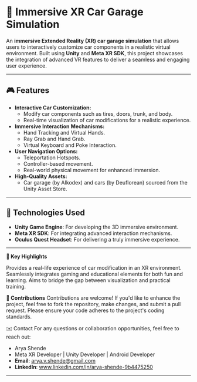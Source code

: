 # 🚗 **Immersive XR Car Garage Simulation**

An **immersive Extended Reality (XR) car garage simulation** that allows users to interactively customize car components in a realistic virtual environment. Built using **Unity** and **Meta XR SDK**, this project showcases the integration of advanced VR features to deliver a seamless and engaging user experience.

---

## 🎮 **Features**

- **Interactive Car Customization:**
  - Modify car components such as tires, doors, trunk, and body.
  - Real-time visualization of car modifications for a realistic experience.
- **Immersive Interaction Mechanisms:**
  - Hand Tracking and Virtual Hands.
  - Ray Grab and Hand Grab.
  - Virtual Keyboard and Poke Interaction.
- **User Navigation Options:**
  - Teleportation Hotspots.
  - Controller-based movement.
  - Real-world physical movement for enhanced immersion.
- **High-Quality Assets:**
  - Car garage (by AIkodex) and cars (by Deuflorean) sourced from the Unity Asset Store.

---

## 🔧 **Technologies Used**

- **Unity Game Engine**: For developing the 3D immersive environment.
- **Meta XR SDK**: For integrating advanced interaction mechanisms.
- **Oculus Quest Headset**: For delivering a truly immersive experience.

---

**🌟 Key Highlights**

Provides a real-life experience of car modification in an XR environment.
Seamlessly integrates gaming and educational elements for both fun and learning.
Aims to bridge the gap between visualization and practical training.

**🤝 Contributions**
Contributions are welcome! If you'd like to enhance the project, feel free to fork the repository, make changes, and submit a pull request. Please ensure your code adheres to the project's coding standards.

✉️ Contact
For any questions or collaboration opportunities, feel free to reach out:

- Arya Shende
- Meta XR Developer | Unity Developer | Android Developer
- **Email**: arya.v.shende@gmail.com
- **LinkedIn**: www.linkedin.com/in/arya-shende-9b4475250

---
